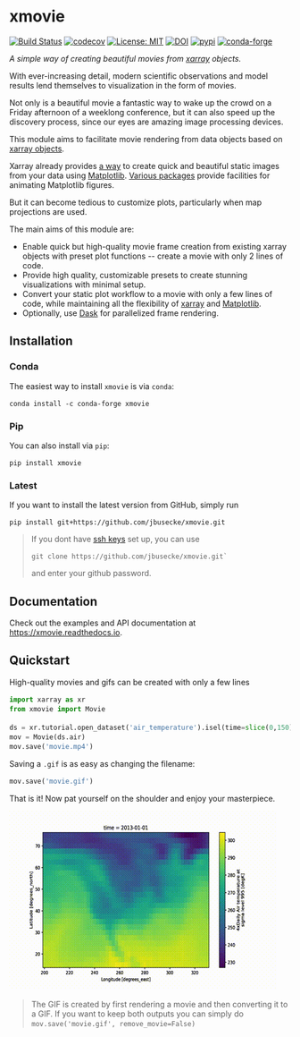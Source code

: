# xmovie
[![Build Status](https://img.shields.io/github/workflow/status/jbusecke/xmovie/CI?logo=github)](https://github.com/jbusecke/xmovie/actions)
[![codecov](https://codecov.io/gh/jbusecke/xmovie/branch/master/graph/badge.svg)](https://codecov.io/gh/jbusecke/xmovie)
[![License: MIT](https://img.shields.io/badge/License-MIT-yellow.svg)](https://opensource.org/licenses/MIT)
[![DOI](https://zenodo.org/badge/124968397.svg)](https://zenodo.org/badge/latestdoi/124968397)
[![pypi](https://badge.fury.io/py/xmovie.svg)](https://badge.fury.io/py/xmovie)
[![conda-forge](https://img.shields.io/conda/dn/conda-forge/xmovie?label=conda-forge)](https://anaconda.org/conda-forge/xmovie)

*A simple way of creating beautiful movies from [xarray](https://github.com/pydata/xarray) objects.*

With ever-increasing detail, modern scientific observations and model results
lend themselves to visualization in the form of movies.

Not only is a beautiful movie a fantastic way to wake up the crowd on a Friday
afternoon of a weeklong conference, but it can also speed up the discovery
process, since our eyes are amazing image processing devices.

This module aims to facilitate movie rendering from data objects based on
[xarray objects](https://xarray.pydata.org/en/stable/user-guide/data-structures.html).

Xarray already provides [a way](https://xarray.pydata.org/en/stable/user-guide/plotting.html)
to create quick and beautiful static images from your data using [Matplotlib](https://matplotlib.org/).
[Various packages](https://matplotlib.org/mpl-third-party/#animations)
provide facilities for animating Matplotlib figures.

But it can become tedious to customize plots, particularly when map projections are used.

The main aims of this module are:

- Enable quick but high-quality movie frame creation from existing xarray
  objects with preset plot functions -- create a movie with only 2 lines of code.
- Provide high quality, customizable presets to create stunning visualizations with minimal setup.
- Convert your static plot workflow to a movie with only a few lines of code,
  while maintaining all the flexibility of [xarray](https://github.com/pydata/xarray)
  and [Matplotlib](https://matplotlib.org/).
- Optionally, use [Dask](https://github.com/dask/dask) for parallelized frame rendering.

## Installation

### Conda

The easiest way to install `xmovie` is via `conda`:
```
conda install -c conda-forge xmovie
```

### Pip

You can also install via `pip`:
```
pip install xmovie
```

### Latest

If you want to install the latest version from GitHub, simply run
```
pip install git+https://github.com/jbusecke/xmovie.git
```

> If you dont have [ssh keys](https://help.github.com/en/articles/adding-a-new-ssh-key-to-your-github-account)
> set up, you can use
> ```
> git clone https://github.com/jbusecke/xmovie.git`
> ```
> and enter your github password.

## Documentation

Check out the examples and API documentation at <https://xmovie.readthedocs.io>.

## Quickstart

High-quality movies and gifs can be created with only a few lines
```python
import xarray as xr
from xmovie import Movie

ds = xr.tutorial.open_dataset('air_temperature').isel(time=slice(0,150))
mov = Movie(ds.air)
mov.save('movie.mp4')
```
Saving a `.gif` is as easy as changing the filename:
```python
mov.save('movie.gif')
```
That is it! Now pat yourself on the shoulder and enjoy your masterpiece.

![](docs/examples/movie_gif.gif)

> The GIF is created by first rendering a movie and then converting it to a GIF.
> If you want to keep both outputs you can simply do `mov.save('movie.gif', remove_movie=False)`
